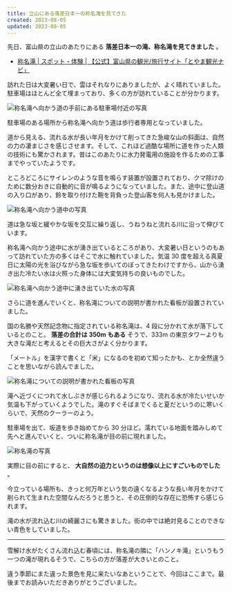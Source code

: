 ```yaml
---
title: 立山にある落差日本一の称名滝を見てきた
created: 2023-08-05
updated: 2023-08-05
---
```


先日、富山県の立山のあたりにある **落差日本一の滝、称名滝を見てきました** 。

- [称名滝 | スポット・体験 | 【公式】富山県の観光/旅行サイト「とやま観光ナビ」](https://www.info-toyama.com/attractions/31003)

訪れた日は大変暑い日で、雲はそれなりにありましたが、よく晴れていました。駐車場はほとんど全て埋まっており、多くの方が訪れていることが分かります。

![称名滝へ向かう道の手前にある駐車場付近の写真](a6e928cb-9b0d-4090-228b-a54115909200)

駐車場のある場所から称名滝へ向かう道は歩行者専用となっていました。

道から見える、流れる水が長い年月をかけて削ってきた急峻な山の斜面は、自然の力の凄まじさを感じさせます。そして、これほど過酷な場所に道を作った人類の技術にも驚かされます。昔はこのあたりに水力発電用の施設を作るための工事までやっていたようです。

ところどころにサイレンのような音を鳴らす装置が設置されており、クマ除けのために数分おきに自動的に音が鳴るようになっていました。また、途中に登山道の入り口があり、鈴を取り付けた鞄を背負った登山客を何人も見かけました。

![称名滝へ向かう道中の写真](541700ef-cd9b-463f-5fc3-d26611f79b00)

道は急な坂と緩やかな坂を交互に繰り返し、うねうねと流れる川に沿って伸びています。

称名滝へ向かう途中に水が湧き出ているところがあり、大変暑い日というのもあって訪れていた方の多くはそこで水に触れていました。気温 30 度を超える真夏日に太陽の光を浴びながら急な坂を歩いてのぼってきたわけですから、山から湧き出た冷たい水は火照った身体には大変気持ちの良いものでした。

![称名滝へ向かう途中に湧き出ていた水の写真](e8cf963f-153c-4d9e-3344-c99942202e00)

さらに道を進んでいくと、称名滝についての説明が書かれた看板が設置されていました。

国の名勝や天然記念物に指定されている称名滝は、4 段に分かれて水が落下しているとのこと。 **落差の合計は 350m もある** そうで、333m の東京タワーよりも大きな滝だと考えるとその巨大さがよく分かります。

「メートル」を漢字で書くと「米」になるのを初めて知ったかも、とか全然違うことを思いながら読んでました。

![称名滝についての説明が書かれた看板の写真](55875b98-cf34-4175-7e51-5f5b8e8c9500)

滝へ近づくにつれて水しぶきが感じられるようになり、流れる水が冷たいせいか気温も下がっていくようでした。滝のすぐそばまでくると夏だというのに寒いくらいで、天然のクーラーのよう。

駐車場を出て、坂道を歩き始めてから 30 分ほど。濡れている地面を踏みしめて先へと進んでいくと、ついに称名滝が目の前に現れました。

![称名滝の写真](63fc6838-f6c7-476d-393b-8ddacd245200)

実際に目の前にすると、 **大自然の迫力というのは想像以上にすごいものでした** 。

今立っている場所も、きっと何万年という気の遠くなるような長い年月をかけて削られて生まれた空間なんだろうと思うと、その圧倒的な存在に恐怖すら感じられます。

滝の水が流れ込む川の綺麗さにも驚きました。街の中では絶対見ることのできない青色をしていました。

---

雪解け水がたくさん流れ込む春頃には、称名滝の隣に「ハンノキ滝」というもう一つの滝が現れるそうで、こちらの方が落差が大きいとのこと。

違う季節にまた違った景色を見に来たいなあということで、今回はここまで。最後までお読みいただきありがとうございました。
